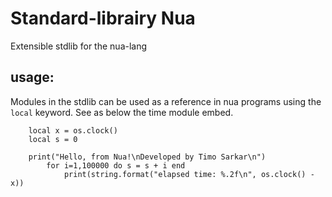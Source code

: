 # Standard-librairy Nua
Extensible stdlib for the nua-lang

## usage:

Modules in the stdlib can be used as a reference in nua programs using the ```local``` keyword. See as below the time module embed.

```
    local x = os.clock()
    local s = 0

    print("Hello, from Nua!\nDeveloped by Timo Sarkar\n")
        for i=1,100000 do s = s + i end
            print(string.format("elapsed time: %.2f\n", os.clock() - x))
```


